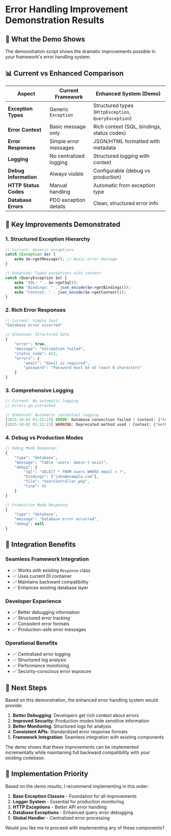 # Error Handling Improvement Demonstration Results

## 🎯 **What the Demo Shows**

The demonstration script shows the dramatic improvements possible in your framework's error handling system.

## 📊 **Current vs Enhanced Comparison**

| Aspect | Current Framework | Enhanced System (Demo) |
|--------|------------------|------------------------|
| **Exception Types** | Generic `Exception` | Structured types (`HttpException`, `QueryException`) |
| **Error Context** | Basic message only | Rich context (SQL, bindings, status codes) |
| **Error Responses** | Simple error messages | JSON/HTML formatted with metadata |
| **Logging** | No centralized logging | Structured logging with context |
| **Debug Information** | Always visible | Configurable (debug vs production) |
| **HTTP Status Codes** | Manual handling | Automatic from exception type |
| **Database Errors** | PDO exception details | Clean, structured error info |

## 🚀 **Key Improvements Demonstrated**

### 1. **Structured Exception Hierarchy**
```php
// Current: Generic exceptions
catch (Exception $e) {
    echo $e->getMessage(); // Basic error message
}

// Enhanced: Typed exceptions with context
catch (QueryException $e) {
    echo "SQL: " . $e->getSql();
    echo "Bindings: " . json_encode($e->getBindings());
    echo "Context: " . json_encode($e->getContext());
}
```

### 2. **Rich Error Responses**
```php
// Current: Simple text
"Database error occurred"

// Enhanced: Structured data
{
    "error": true,
    "message": "Validation failed",
    "status_code": 422,
    "errors": {
        "email": "Email is required",
        "password": "Password must be at least 8 characters"
    }
}
```

### 3. **Comprehensive Logging**
```php
// Current: No automatic logging
// Errors go untracked

// Enhanced: Automatic contextual logging
[2025-10-02 01:22:23] ERROR: Database connection failed | Context: {"host":"localhost","database":"test"}
[2025-10-02 01:22:23] WARNING: Deprecated method used | Context: {"method":"oldFunction()","file":"UserController.php"}
```

### 4. **Debug vs Production Modes**
```php
// Debug Mode Response:
{
    "type": "database",
    "message": "Table 'users' doesn't exist",
    "debug": {
        "sql": "SELECT * FROM users WHERE email = ?",
        "bindings": ["john@example.com"],
        "file": "UserController.php",
        "line": 45
    }
}

// Production Mode Response:
{
    "type": "database",
    "message": "Database error occurred",
    "debug": null
}
```

## 🔧 **Integration Benefits**

### **Seamless Framework Integration**
- ✅ Works with existing `Response` class
- ✅ Uses current DI container
- ✅ Maintains backward compatibility
- ✅ Enhances existing database layer

### **Developer Experience**
- ✅ Better debugging information
- ✅ Structured error tracking
- ✅ Consistent error formats
- ✅ Production-safe error messages

### **Operational Benefits**
- ✅ Centralized error logging
- ✅ Structured log analysis
- ✅ Performance monitoring
- ✅ Security-conscious error exposure

## 📝 **Next Steps**

Based on this demonstration, the enhanced error handling system would provide:

1. **Better Debugging**: Developers get rich context about errors
2. **Improved Security**: Production modes hide sensitive information
3. **Better Monitoring**: Structured logs for analysis
4. **Consistent APIs**: Standardized error response formats
5. **Framework Integration**: Seamless integration with existing components

The demo shows that these improvements can be implemented incrementally while maintaining full backward compatibility with your existing codebase.

## 🎯 **Implementation Priority**

Based on the demo results, I recommend implementing in this order:

1. **Base Exception Classes** - Foundation for all improvements
2. **Logger System** - Essential for production monitoring
3. **HTTP Exceptions** - Better API error handling
4. **Database Exceptions** - Enhanced query error debugging
5. **Global Handler** - Centralized error processing

Would you like me to proceed with implementing any of these components?